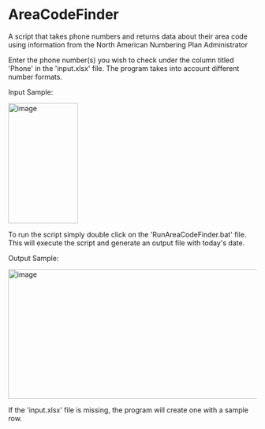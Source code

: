 # AreaCodeFinder
A script that takes phone numbers and returns data about their area code using information from the North American Numbering Plan Administrator

Enter the phone number(s) you wish to check under the column titled 'Phone' in the 'input.xlsx' file. The program takes into account different number formats. 

Input Sample:

<img width="141" height="244" alt="image" src="https://github.com/user-attachments/assets/bfedcbe8-2663-4b89-823a-2452fa97fb90" />

To run the script simply double click on the 'RunAreaCodeFinder.bat' file. This will execute the script and generate an output file with today's date. 

Output Sample:

<img width="605" height="263" alt="image" src="https://github.com/user-attachments/assets/ce0be928-8cd9-441b-ae77-f1f4ca041cc7" />


If the 'input.xlsx' file is missing, the program will create one with a sample row.
